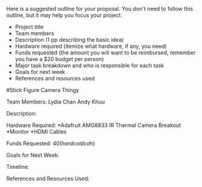 
Here is a suggested outline for your proposal. You don't need to follow this
outline, but it may help you focus your project.

* Project title
* Team members
* Description (1 pp describing the basic idea)
* Hardware required (itemize what hardware, if any, you need)
* Funds requested (the amount you will want to be reimbursed, remember you have
  a $20 budget per person)
* Major task breakdown and who is responsible for each task
* Goals for next week
* References and resources used

#Stick Figure Camera Thingy 

Team Members: 
Lydia Chan
Andy Khuu

Description: 

Hardware Required: 
*Adafruit AMG8833 IR Thermal Camera Breakout
*Monitor
*HDMI Cables

Funds Requested: $40(hard cold ca$h)

Goals for Next Week:

Timeline:

References and Resources Used:


